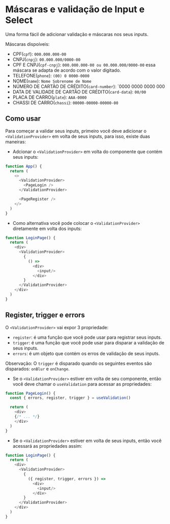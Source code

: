 # Máscaras e validação de Input e Select

Uma forma fácil de adicionar validação e máscaras nos seus inputs.

Máscaras dispoíveis:

- CPF(`cpf`): `000.000.000-00`
- CNPJ(`cnpj`): `00.000.000/0000-00`
- CPF E CNPJ(`cpf-cnpj`): `000.000.000-00 ou 00.000.000/0000-00` essa máscara se adapta de acordo com o valor digitado.
- TELEFONE(`phone`): `(00) 0 0000-0000`
- NOME(`name`): `Nome Sobrenome de Nome`
- NÚMERO DE CARTÃO DE CRÉDITO(`card-number`): `0000 0000 0000 000
- DATA DE VALIDADE DE CARTÃO DE CRÉDITO(`card-data`): `00/00`
- PLACA DE CARRO(`plate`): `AAA-0000`
- CHASSI DE CARRO(`chassi`): `00000-00000-00000-00`

## Como usar

Para começar a validar seus inputs, primeiro você deve adicionar o `<ValidationProvider>` em volta de seus inputs, para isso, existe duas maneiras:

- Adcionar o `<ValidationProvider>` em volta do componente que contém seus inputs:

```js
function App() {
  return (
    <>
      <ValidationProvider>
        <PageLogin />
      </ValidationProvider>

      <PageRegister />
    </>
  )
}
```

- Como alternativa você pode colocar o `<ValidationProvider>` diretamente em volta dos inputs:

```js
function LoginPage() {
  return (
    <div>
      <ValidationProvider>
        {
          () =>
            <div>
              <input/>
            </div>
        }
      </ValidationProvider>
    </div>
  )
}
```
## Register, trigger e errors
O `<ValidationProvider>` vai expor 3 propriedade:
- `register`: é uma função que você pode usar para registrar seus inputs.
- `trigger`: é uma função que você pode usar para disparar a validação de seus inputs.
- `errors`: é um objeto que contém os erros de validação de seus inputs.

Observação: O `trigger` é disparado quando os seguintes eventos são disparados: `onBlur` e `onChange`.

- Se o `<ValidationProvider>` estiver em volta de seu componente, então você deve chamar o `useValidation` para acessar as propriedades:

```js
function PageLogin() {
  const { errors, register, trigger } = useValidation()

  return (
    <div>
    {/* ... */}
    </div>
  )
}
```

- Se o `<ValidationProvider>` estiver em volta de seus inputs, então você acessará as propriedades assim:

```js
function LoginPage() {
  return (
    <div>
      <ValidationProvider>
        {
          ({ register, trigger, errors }) =>
            <div>
              <input/>
            </div>
        }
      </ValidationProvider>
    </div>
  )
}
```